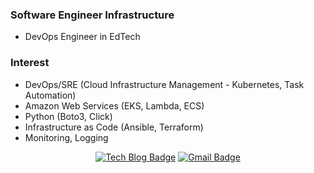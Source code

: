 ### Software Engineer Infrastructure
- DevOps Engineer in EdTech 

### Interest
- DevOps/SRE (Cloud Infrastructure Management - Kubernetes, Task Automation)
- Amazon Web Services (EKS, Lambda, ECS)
- Python (Boto3, Click)
- Infrastructure as Code (Ansible, Terraform)
- Monitoring, Logging


<div align=center>

[![Tech Blog Badge](http://img.shields.io/badge/-Tech%20blog-black?style=flat-square&logo=github&link=https://velog.io/@bhs9610)](https://velog.io/@bhs9610) 
[![Gmail Badge](https://img.shields.io/badge/-Gmail-d14836?style=flat-square&logo=Gmail&logoColor=white&link=mailto:dlfp125@gmail.com)](mailto:dlfp125@gmail.com)
</div>

<!--
**changhyuni/changhyuni** is a ✨ _special_ ✨ repository because its `README.md` (this file) appears on your GitHub profile.

Here are some ideas to get you started:

- 🔭 I’m currently working on ...
- 🌱 I’m currently learning ...
- 👯 I’m looking to collaborate on ...
- 🤔 I’m looking for help with ...
- 💬 Ask me about ...
- 📫 How to reach me: ...
- 😄 Pronouns: ...
- ⚡ Fun fact: ...
-->

